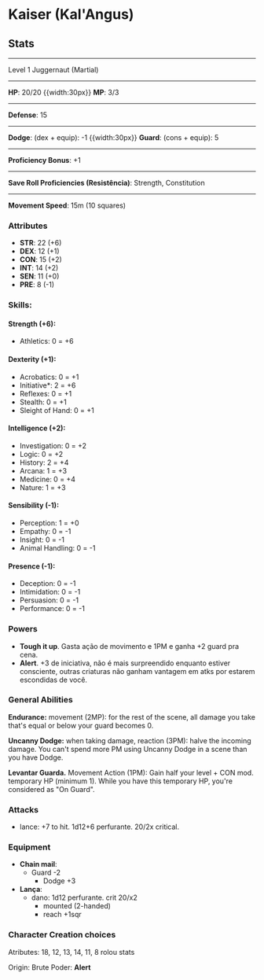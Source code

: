 # Kaiser (Kal'Angus)
## Stats
___
Level 1 Juggernaut (Martial)
___
**HP**: 20/20
{{width:30px}}
**MP**: 3/3
___
**Defense**: 15
___
**Dodge**: (dex + equip): -1
{{width:30px}}
**Guard**: (cons + equip): 5
___
**Proficiency Bonus**: +1
___
**Save Roll Proficiencies (Resistência)**: Strength, Constitution
___
**Movement Speed**: 15m (10 squares)

### Attributes
- **STR**: 22 (+6)
- **DEX**: 12 (+1)
- **CON**: 15 (+2)
- **INT**: 14 (+2)
- **SEN**: 11 (+0)
- **PRE**: 8 (-1)

### Skills:
#### Strength (+6):
- Athletics: 0 = +6

#### Dexterity (+1):
- Acrobatics: 0 = +1
- Initiative*: 2 = +6
- Reflexes: 0 = +1
- Stealth: 0 = +1
- Sleight of Hand: 0 = +1

#### Intelligence (+2):
- Investigation: 0 = +2
- Logic: 0 = +2
- History: 2 = +4
- Arcana: 1 = +3
- Medicine: 0 = +4
- Nature: 1 = +3

#### Sensibility (-1):
- Perception: 1 = +0
- Empathy: 0 = -1
- Insight: 0 = -1
- Animal Handling: 0 = -1

#### Presence (-1):
- Deception: 0 = -1
- Intimidation: 0 = -1
- Persuasion: 0 = -1
- Performance: 0 = -1

### Powers
- **Tough it up**. Gasta ação de movimento e 1PM e ganha +2 guard pra cena.
- **Alert**. +3 de iniciativa, não é mais surpreendido enquanto estiver consciente, outras criaturas não ganham vantagem em atks por estarem escondidas de você.

### General Abilities
**Endurance:** movement (2MP): for the rest of the scene, all damage you take that's equal or below your guard becomes 0.

**Uncanny Dodge:** when taking damage, reaction (3PM): halve the incoming damage. You can't spend more PM using Uncanny Dodge in a scene than you have Dodge.

**Levantar Guarda.** Movement Action (1PM): Gain half your level + CON mod. temporary HP (minimum 1). While you have this temporary HP, you're considered as "On Guard".

### Attacks
- lance: +7 to hit. 1d12+6 perfurante. 20/2x critical.

### Equipment
- **Chain mail**:
  - Guard -2
	- Dodge +3
- **Lança**:
  - dano: 1d12 perfurante. crit 20/x2
	- mounted (2-handed)
	- reach +1sqr

### Character Creation choices
Atributes: 18, 12, 13, 14, 11, 8
rolou stats

Origin: Brute
Poder: **Alert**
